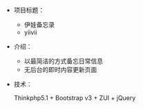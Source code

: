 * 项目标题：
    * 伊娃备忘录
    * yiivii

* 介绍：
    * 以最简洁的方式备忘日常信息
    * 无后台的即时内容更新页面

* 技术：

    Thinkphp5.1 + Bootstrap v3 + ZUI + jQuery
